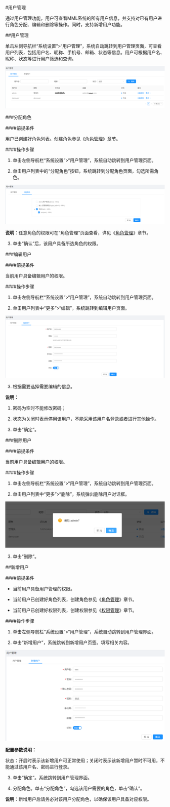 #用户管理

通过用户管理功能，用户可查看MML系统的所有用户信息，并支持对已有用户进行角色分配、编辑和删除等操作。同时，支持新增用户功能。

##用户管理

单击左侧导航栏“系统设置”>“用户管理”，系统自动跳转到用户管理页面，可查看用户列表，包括用户名、昵称、手机号、邮箱、状态等信息。用户可根据用户名、昵称、状态等进行用户筛选和查询。

![](/user_guide/fig/6_01.png)

###分配角色

####前提条件

用户已创建好角色列表。创建角色参见《[角色管理](/user_guide/system_settings/role.md)》章节。

####操作步骤

1. 单击左侧导航栏“系统设置”>“用户管理”，系统自动跳转到用户管理页面。

2. 单击用户列表中的“分配角色”按钮，系统跳转到分配角色页面，勾选所需角色。

  ![](/user_guide/fig/6_02.png)
  
  **说明**：任意角色的权限可在“角色管理”页面查看，详见《[角色管理](/user_guide/system_settings/role.md)》章节。

3. 单击“确认”后，该用户具备所选角色的权限。

###编辑用户

####前提条件

当前用户具备编辑用户的权限。

####操作步骤

1. 单击左侧导航栏“系统设置”>“用户管理”，系统自动跳转到用户管理页面。

2. 单击用户列表中“更多”>“编辑”，系统跳转到编辑用户页面。

  ![](/user_guide/fig/6_03.png)

3. 根据需要选择需要编辑的信息。

  **说明：**

  1. 密码为空时不能修改密码；

  2. 状态为关闭时表示停用该用户，不能采用该用户名登录或者进行其他操作。

4. 单击“确定”。

###删除用户

####前提条件

当前用户具备编辑用户的权限。

####操作步骤

1. 单击左侧导航栏“系统设置”>“用户管理”，系统自动跳转到用户管理页面。

2. 单击用户列表中“更多”>“删除”，系统弹出删除用户对话框。

  ![](/user_guide/fig/6_04.png)
  
3. 单击“删除”。

##新增用户

####前提条件

* 当前用户具备用户管理的权限。

* 当前用户已创建好角色列表，创建角色参见《[角色管理](/user_guide/system_settings/role.md)》章节。

* 当前用户已创建好权限列表，创建权限参见《[权限管理](/user_guide/system_settings/authority.md)》章节。

####操作步骤

1. 单击左侧导航栏“系统设置”>“用户管理”，系统自动跳转到用户管理界面。

2. 单击“新增用户”，系统跳转到新增用户页签。填写相关内容。

  ![](/user_guide/fig/6_05.png)

  **配置参数说明：**
  
  状态：开启时表示该新增用户可正常使用；关闭时表示该新增用户暂时不可用，不能通过该用户名、密码进行登录。

3. 单击“确定”。系统跳转到用户管理界面。

4. 分配角色。单击“分配角色”，勾选该用户需要的角色，单击“确认”。

  **说明**：新增用户后请务必对该用户分配角色，以确保该用户具备对应权限。








